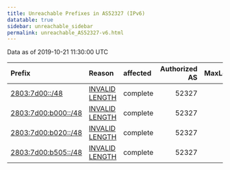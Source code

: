 ```yaml
---
title: Unreachable Prefixes in AS52327 (IPv6)
datatable: true
sidebar: unreachable_sidebar
permalink: unreachable_AS52327-v6.html
---
```


Data as of 2019-10-21 11:30:00 UTC


<div class="datatable-begin"></div>

| Prefix                                                           | Reason                                                                                                        | affected   |   Authorized AS |   MaxLength | Anchor                                         |   unreachable /48s |
|:-----------------------------------------------------------------|:--------------------------------------------------------------------------------------------------------------|:-----------|----------------:|------------:|:-----------------------------------------------|-------------------:|
| [2803:7d00::/48](https://stat.ripe.net/2803:7d00::/48)           | [INVALID LENGTH](https://rpki-validator.ripe.net/announcement-preview?asn=AS52327&prefix=2803:7d00::/48)      | complete   |           52327 |          32 | [LACNIC](unreachable_LACNIC_RPKI_Root-v6.html) |                  1 |
| [2803:7d00:b000::/48](https://stat.ripe.net/2803:7d00:b000::/48) | [INVALID LENGTH](https://rpki-validator.ripe.net/announcement-preview?asn=AS52327&prefix=2803:7d00:b000::/48) | complete   |           52327 |          32 | [LACNIC](unreachable_LACNIC_RPKI_Root-v6.html) |                  1 |
| [2803:7d00:b020::/48](https://stat.ripe.net/2803:7d00:b020::/48) | [INVALID LENGTH](https://rpki-validator.ripe.net/announcement-preview?asn=AS52327&prefix=2803:7d00:b020::/48) | complete   |           52327 |          32 | [LACNIC](unreachable_LACNIC_RPKI_Root-v6.html) |                  1 |
| [2803:7d00:b505::/48](https://stat.ripe.net/2803:7d00:b505::/48) | [INVALID LENGTH](https://rpki-validator.ripe.net/announcement-preview?asn=AS52327&prefix=2803:7d00:b505::/48) | complete   |           52327 |          32 | [LACNIC](unreachable_LACNIC_RPKI_Root-v6.html) |                  1 |

<div class="datatable-end"></div>